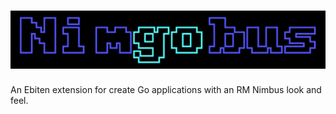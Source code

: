 # ![nimgobus](nimgobus.png)

An Ebiten extension for create Go applications with an RM Nimbus look and feel.